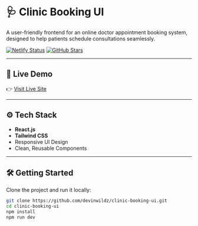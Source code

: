 # 🩺 Clinic Booking UI

A user-friendly frontend for an online doctor appointment booking system, designed to help patients schedule consultations seamlessly.

[![Netlify Status](https://api.netlify.com/api/v1/badges/5c7f9e8e-fake-id/deploy-status)](https://doctorsbookings.netlify.app/)
[![GitHub Stars](https://img.shields.io/github/stars/devinwildz/clinic-booking-ui?style=social)](https://github.com/devinwildz/clinic-booking-ui/stargazers)

---

## 🔗 Live Demo

👉 [Visit Live Site](https://doctorsbookings.netlify.app/)

---

## ⚙️ Tech Stack

- **React.js**
- **Tailwind CSS**
- Responsive UI Design
- Clean, Reusable Components

---

## 🛠️ Getting Started

Clone the project and run it locally:

```bash
git clone https://github.com/devinwildz/clinic-booking-ui.git
cd clinic-booking-ui
npm install
npm run dev
